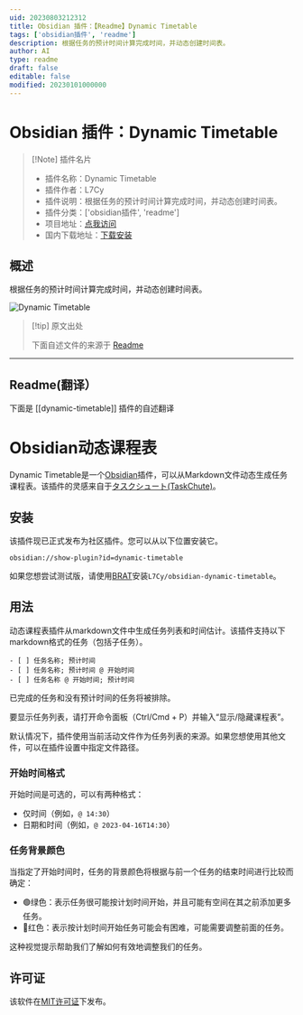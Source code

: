 ```yaml
---
uid: 20230803212312
title: Obsidian 插件：【Readme】Dynamic Timetable
tags: ['obsidian插件', 'readme']
description: 根据任务的预计时间计算完成时间，并动态创建时间表。
author: AI
type: readme
draft: false
editable: false
modified: 20230101000000
---
```


# Obsidian 插件：Dynamic Timetable

> [!Note] 插件名片
> - 插件名称：Dynamic Timetable
> - 插件作者：L7Cy
> - 插件说明：根据任务的预计时间计算完成时间，并动态创建时间表。
> - 插件分类：['obsidian插件', 'readme']
> - 项目地址：[点我访问](https://github.com/L7Cy/obsidian-dynamic-timetable)
> - 国内下载地址：[下载安装](https://pkmer.cn/products/plugin/pluginMarket/?dynamic-timetable)

## 概述

根据任务的预计时间计算完成时间，并动态创建时间表。

![Dynamic Timetable](https://cdn.pkmer.cn/covers/dynamic-timetable_new.gif!pkmer)

> [!tip] 原文出处
> 
>下面自述文件的来源于 [Readme](https://ghproxy.net/https://raw.githubusercontent.com/L7Cy/obsidian-dynamic-timetable/master/README.md)
> 

---

## Readme(翻译）

下面是 [[dynamic-timetable]] 插件的自述翻译



# Obsidian动态课程表

Dynamic Timetable是一个[Obsidian](https://obsidian.md/)插件，可以从Markdown文件动态生成任务课程表。该插件的灵感来自于[タスクシュート(TaskChute)](https://cyblog.biz/pro/taskchute2/index2.php)。

## 安装
该插件现已正式发布为社区插件。您可以从以下位置安装它。
```
obsidian://show-plugin?id=dynamic-timetable
```

如果您想尝试测试版，请使用[BRAT](https://github.com/TfTHacker/obsidian42-brat)安装`L7Cy/obsidian-dynamic-timetable`。

## 用法
动态课程表插件从markdown文件中生成任务列表和时间估计。该插件支持以下markdown格式的任务（包括子任务）。

```
- [ ] 任务名称; 预计时间
- [ ] 任务名称; 预计时间 @ 开始时间
- [ ] 任务名称 @ 开始时间; 预计时间
```
已完成的任务和没有预计时间的任务将被排除。

要显示任务列表，请打开命令面板（Ctrl/Cmd + P）并输入“显示/隐藏课程表”。

默认情况下，插件使用当前活动文件作为任务列表的来源。如果您想使用其他文件，可以在插件设置中指定文件路径。

### 开始时间格式
开始时间是可选的，可以有两种格式：

- 仅时间（例如，`@ 14:30`）
- 日期和时间（例如，`@ 2023-04-16T14:30`）

### 任务背景颜色
当指定了开始时间时，任务的背景颜色将根据与前一个任务的结束时间进行比较而确定：

- 🟢绿色：表示任务很可能按计划时间开始，并且可能有空间在其之前添加更多任务。
- 🔴红色：表示按计划时间开始任务可能会有困难，可能需要调整前面的任务。

这种视觉提示帮助我们了解如何有效地调整我们的任务。

## 许可证
该软件在[MIT许可证](https://opensource.org/license/mit/)下发布。



